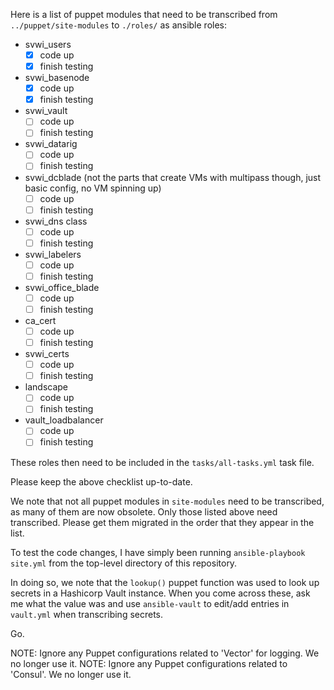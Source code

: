 Here is a list of puppet modules that need to be transcribed from
`../puppet/site-modules` to `./roles/` as ansible roles:

- svwi_users
  - [x] code up
  - [x] finish testing
- svwi_basenode
  - [x] code up
  - [x] finish testing
- svwi_vault
  - [ ] code up
  - [ ] finish testing
- svwi_datarig
  - [ ] code up
  - [ ] finish testing
- svwi_dcblade (not the parts that create VMs with multipass though, just basic config, no VM spinning up)
  - [ ] code up
  - [ ] finish testing
- svwi_dns class
  - [ ] code up
  - [ ] finish testing
- svwi_labelers
  - [ ] code up
  - [ ] finish testing
- svwi_office_blade
  - [ ] code up
  - [ ] finish testing
- ca_cert
  - [ ] code up
  - [ ] finish testing
- svwi_certs
  - [ ] code up
  - [ ] finish testing
- landscape
  - [ ] code up
  - [ ] finish testing
- vault_loadbalancer
  - [ ] code up
  - [ ] finish testing

These roles then need to be included in the `tasks/all-tasks.yml` task file.

Please keep the above checklist up-to-date.

We note that not all puppet modules in `site-modules` need to be transcribed,
as many of them are now obsolete. Only those listed above need transcribed.
Please get them migrated in the order that they appear in the list.

To test the code changes, I have simply been running `ansible-playbook
site.yml` from the top-level directory of this repository.

In doing so, we note that the `lookup()` puppet function was used to look up
secrets in a Hashicorp Vault instance. When you come across these, ask me what
the value was and use `ansible-vault` to edit/add entries in `vault.yml` when
transcribing secrets.

Go.

NOTE: Ignore any Puppet configurations related to 'Vector' for logging. We no
longer use it.
NOTE: Ignore any Puppet configurations related to 'Consul'. We no longer use it.
